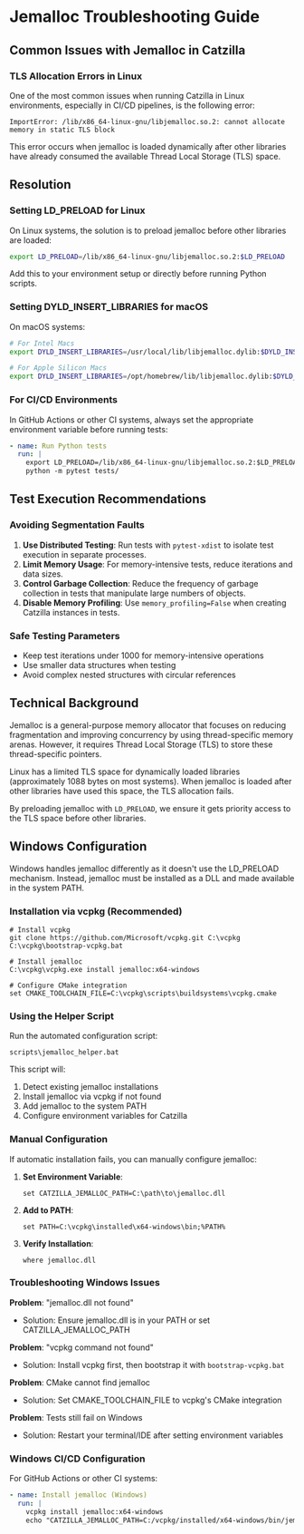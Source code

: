 # Jemalloc Troubleshooting Guide

## Common Issues with Jemalloc in Catzilla

### TLS Allocation Errors in Linux

One of the most common issues when running Catzilla in Linux environments, especially in CI/CD pipelines, is the following error:

```
ImportError: /lib/x86_64-linux-gnu/libjemalloc.so.2: cannot allocate memory in static TLS block
```

This error occurs when jemalloc is loaded dynamically after other libraries have already consumed the available Thread Local Storage (TLS) space.

## Resolution

### Setting LD_PRELOAD for Linux

On Linux systems, the solution is to preload jemalloc before other libraries are loaded:

```bash
export LD_PRELOAD=/lib/x86_64-linux-gnu/libjemalloc.so.2:$LD_PRELOAD
```

Add this to your environment setup or directly before running Python scripts.

### Setting DYLD_INSERT_LIBRARIES for macOS

On macOS systems:

```bash
# For Intel Macs
export DYLD_INSERT_LIBRARIES=/usr/local/lib/libjemalloc.dylib:$DYLD_INSERT_LIBRARIES

# For Apple Silicon Macs
export DYLD_INSERT_LIBRARIES=/opt/homebrew/lib/libjemalloc.dylib:$DYLD_INSERT_LIBRARIES
```

### For CI/CD Environments

In GitHub Actions or other CI systems, always set the appropriate environment variable before running tests:

```yaml
- name: Run Python tests
  run: |
    export LD_PRELOAD=/lib/x86_64-linux-gnu/libjemalloc.so.2:$LD_PRELOAD
    python -m pytest tests/
```

## Test Execution Recommendations

### Avoiding Segmentation Faults

1. **Use Distributed Testing**: Run tests with `pytest-xdist` to isolate test execution in separate processes.
2. **Limit Memory Usage**: For memory-intensive tests, reduce iterations and data sizes.
3. **Control Garbage Collection**: Reduce the frequency of garbage collection in tests that manipulate large numbers of objects.
4. **Disable Memory Profiling**: Use `memory_profiling=False` when creating Catzilla instances in tests.

### Safe Testing Parameters

* Keep test iterations under 1000 for memory-intensive operations
* Use smaller data structures when testing
* Avoid complex nested structures with circular references

## Technical Background

Jemalloc is a general-purpose memory allocator that focuses on reducing fragmentation and improving concurrency by using thread-specific memory arenas. However, it requires Thread Local Storage (TLS) to store these thread-specific pointers.

Linux has a limited TLS space for dynamically loaded libraries (approximately 1088 bytes on most systems). When jemalloc is loaded after other libraries have used this space, the TLS allocation fails.

By preloading jemalloc with `LD_PRELOAD`, we ensure it gets priority access to the TLS space before other libraries.

## Windows Configuration

Windows handles jemalloc differently as it doesn't use the LD_PRELOAD mechanism. Instead, jemalloc must be installed as a DLL and made available in the system PATH.

### Installation via vcpkg (Recommended)

```batch
# Install vcpkg
git clone https://github.com/Microsoft/vcpkg.git C:\vcpkg
C:\vcpkg\bootstrap-vcpkg.bat

# Install jemalloc
C:\vcpkg\vcpkg.exe install jemalloc:x64-windows

# Configure CMake integration
set CMAKE_TOOLCHAIN_FILE=C:\vcpkg\scripts\buildsystems\vcpkg.cmake
```

### Using the Helper Script

Run the automated configuration script:

```batch
scripts\jemalloc_helper.bat
```

This script will:
1. Detect existing jemalloc installations
2. Install jemalloc via vcpkg if not found
3. Add jemalloc to the system PATH
4. Configure environment variables for Catzilla

### Manual Configuration

If automatic installation fails, you can manually configure jemalloc:

1. **Set Environment Variable**:
   ```batch
   set CATZILLA_JEMALLOC_PATH=C:\path\to\jemalloc.dll
   ```

2. **Add to PATH**:
   ```batch
   set PATH=C:\vcpkg\installed\x64-windows\bin;%PATH%
   ```

3. **Verify Installation**:
   ```batch
   where jemalloc.dll
   ```

### Troubleshooting Windows Issues

**Problem**: "jemalloc.dll not found"
- Solution: Ensure jemalloc.dll is in your PATH or set CATZILLA_JEMALLOC_PATH

**Problem**: "vcpkg command not found"
- Solution: Install vcpkg first, then bootstrap it with `bootstrap-vcpkg.bat`

**Problem**: CMake cannot find jemalloc
- Solution: Set CMAKE_TOOLCHAIN_FILE to vcpkg's CMake integration

**Problem**: Tests still fail on Windows
- Solution: Restart your terminal/IDE after setting environment variables

### Windows CI/CD Configuration

For GitHub Actions or other CI systems:

```yaml
- name: Install jemalloc (Windows)
  run: |
    vcpkg install jemalloc:x64-windows
    echo "CATZILLA_JEMALLOC_PATH=C:/vcpkg/installed/x64-windows/bin/jemalloc.dll" >> $GITHUB_ENV
```
